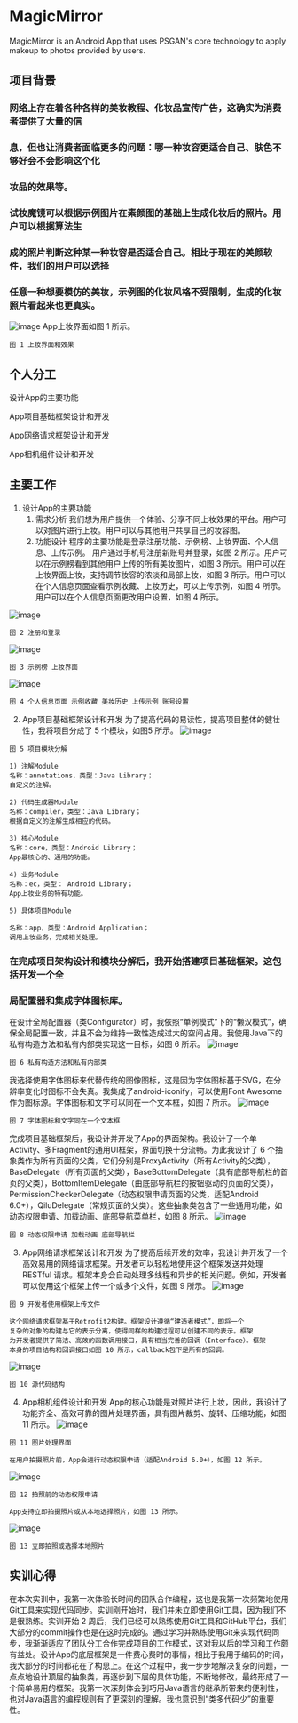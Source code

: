 # MagicMirror
MagicMirror is an Android App that uses PSGAN's core technology to apply makeup to photos provided by users.


## 项目背景

### 网络上存在着各种各样的美妆教程、化妆品宣传广告，这确实为消费者提供了大量的信

### 息，但也让消费者面临更多的问题：哪一种妆容更适合自己、肤色不够好会不会影响这个化

### 妆品的效果等。

### 试妆魔镜可以根据示例图片在素颜图的基础上生成化妆后的照片。用户可以根据算法生

### 成的照片判断这种某一种妆容是否适合自己。相比于现在的美颜软件，我们的用户可以选择

### 任意一种想要模仿的美妆，示例图的化妆风格不受限制，生成的化妆照片看起来也更真实。

![image](https://github.com/Super262/MagicMirror/blob/master/screenshots/1.png)
App上妆界面如图 1 所示。

```
图 1 上妆界面和效果
```
## 个人分工

设计App的主要功能

App项目基础框架设计和开发

App网络请求框架设计和开发

App相机组件设计和开发


## 主要工作

1. 设计App的主要功能
    1) 需求分析
       我们想为用户提供一个体验、分享不同上妆效果的平台。用户可以对图片进行上妆。用户可以与其他用户共享自己的妆容图。
    2) 功能设计
       程序的主要功能是登录注册功能、示例榜、上妆界面、个人信息、上传示例。
       用户通过手机号注册新账号并登录，如图 2 所示。用户可以在示例榜看到其他用户上传的所有美妆图片，如图 3 所示。用户可以在上妆界面上妆，支持调节妆容的浓淡和局部上妆，如图 3 所示。用户可以在个人信息页面查看示例收藏、上妆历史，可以上传示例，如图 4 所示。用户可以在个人信息页面更改用户设置，如图 4 所示。
       
![image](https://github.com/Super262/MagicMirror/blob/master/screenshots/2.png)
```
图 2 注册和登录
```

![image](https://github.com/Super262/MagicMirror/blob/master/screenshots/3.png)
```
图 3 示例榜 上妆界面
```

![image](https://github.com/Super262/MagicMirror/blob/master/screenshots/4.png)
```
图 4 个人信息页面 示例收藏 美妆历史 上传示例 账号设置
```
2. App项目基础框架设计和开发
    为了提高代码的易读性，提高项目整体的健壮性，我将项目分成了 5 个模块，如图5 所示。
![image](https://github.com/Super262/MagicMirror/blob/master/screenshots/5.png)
```
图 5 项目模块分解
```
```
1) 注解Module
名称：annotations，类型：Java Library；
自定义的注解。
```
```
2) 代码生成器Module
名称：compiler，类型：Java Library；
根据自定义的注解生成相应的代码。
```
```
3) 核心Module
名称：core，类型：Android Library；
App最核心的、通用的功能。
```
```
4) 业务Module
名称：ec，类型： Android Library；
App上妆业务的特有功能。
```
```
5) 具体项目Module
```

```
名称：app，类型：Android Application；
调用上妆业务，完成相关处理。
```
### 在完成项目架构设计和模块分解后，我开始搭建项目基础框架。这包括开发一个全

### 局配置器和集成字体图标库。

在设计全局配置器（类Configurator）时，我依照“单例模式”下的“懒汉模式”，确保全局配置一致，并且不会为维持一致性造成过大的空间占用。我使用Java下的私有构造方法和私有内部类实现这一目标，如图 6 所示。
![image](https://github.com/Super262/MagicMirror/blob/master/screenshots/6.png)
```
图 6 私有构造方法和私有内部类
```
我选择使用字体图标来代替传统的图像图标，这是因为字体图标基于SVG，在分辨率变化时图标不会失真。我集成了android-iconify，可以使用Font Awesome作为图标源。字体图标和文字可以同在一个文本框，如图 7 所示。
![image](https://github.com/Super262/MagicMirror/blob/master/screenshots/6.1.png)
```
图 7 字体图标和文字同在一个文本框
```
完成项目基础框架后，我设计并开发了App的界面架构。我设计了一个单Activity、多Fragment的通用UI框架，界面切换十分流畅。为此我设计了 6 个抽象类作为所有页面的父类，它们分别是ProxyActivity（所有Activity的父类），BaseDelegate（所有页面的父类），BaseBottomDelegate（具有底部导航栏的首页的父类），BottomItemDelegate（由底部导航栏的按钮驱动的页面的父类），PermissionCheckerDelegate（动态权限申请页面的父类，适配Android 6.0+），QiluDelegate（常规页面的父类）。这些抽象类包含了一些通用功能，如动态权限申请、加载动画、底部导航菜单栏，如图 8 所示。
![image](https://github.com/Super262/MagicMirror/blob/master/screenshots/7.png)
```
图 8 动态权限申请 加载动画 底部导航栏
```

3. App网络请求框架设计和开发
    为了提高后续开发的效率，我设计并开发了一个高效易用的网络请求框架。开发者可以轻松地使用这个框架发送并处理RESTful 请求。框架本身会自动处理多线程和异步的相关问题。例如，开发者可以使用这个框架上传一个或多个文件，如图 9 所示。
![image](https://github.com/Super262/MagicMirror/blob/master/screenshots/8.png)
```
图 9 开发者使用框架上传文件
```
```
这个网络请求框架基于Retrofit2构建。框架设计遵循“建造者模式”，即将一个
复杂的对象的构建与它的表示分离，使得同样的构建过程可以创建不同的表示。框架
为开发者提供了简洁、高效的函数调用接口，具有相当完善的回调（Interface）。框架
本身的项目结构和回调接口如图 10 所示，callback包下是所有的回调。
```
![image](https://github.com/Super262/MagicMirror/blob/master/screenshots/9.png)
```
图 10 源代码结构
```

4. App相机组件设计和开发
    App的核心功能是对照片进行上妆，因此，我设计了功能齐全、高效可靠的图片处理界面，具有图片裁剪、旋转、压缩功能，如图 11 所示。
![image](https://github.com/Super262/MagicMirror/blob/master/screenshots/10.png)
```
图 11 图片处理界面
```
```
在用户拍摄照片前，App会进行动态权限申请（适配Android 6.0+），如图 12 所示。
```
![image](https://github.com/Super262/MagicMirror/blob/master/screenshots/11.png)
```
图 12 拍照前的动态权限申请
```
```
App支持立即拍摄照片或从本地选择照片，如图 13 所示。
```
![image](https://github.com/Super262/MagicMirror/blob/master/screenshots/12.png)
```
图 13 立即拍照或选择本地照片
```

## 实训心得

在本次实训中，我第一次体验长时间的团队合作编程，这也是我第一次频繁地使用Git工具来实现代码同步。实训刚开始时，我们并未立即使用Git工具，因为我们不是很熟练。实训开始 2 周后，我们已经可以熟练使用Git工具和GitHub平台，我们大部分的commit操作也是在这时完成的。通过学习并熟练使用Git来实现代码同步，我渐渐适应了团队分工合作完成项目的工作模式，这对我以后的学习和工作颇有益处。设计App的底层框架是一件费心费时的事情，相比于我用于编码的时间，我大部分的时间都花在了构思上。在这个过程中，我一步步地解决复杂的问题，一点点地设计顶层的抽象类，再逐步到下层的具体功能，不断地修改，最终形成了一个简单易用的框架。我第一次深刻体会到巧用Java语言的继承所带来的便利性，也对Java语言的编程规则有了更深刻的理解。我也意识到“类多代码少”的重要性。
